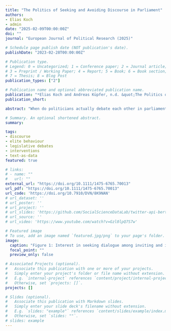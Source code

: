 ```yaml
---
title: "The Politics of Seeking and Avoiding Discourse in Parliament"
authors:
- Elias Koch
- admin
date: "2025-02-09T00:00:00Z"
doi: ""
journal: "European Journal of Political Research (2025)"

# Schedule page publish date (NOT publication's date).
publishDate: "2023-02-28T00:00:00Z"

# Publication type.
# Legend: 0 = Uncategorized; 1 = Conference paper; 2 = Journal article;
# 3 = Preprint / Working Paper; 4 = Report; 5 = Book; 6 = Book section;
# 7 = Thesis; 8 = Blog Post
publication_types: ["2"]

# Publication name and optional abbreviated publication name.
publication: "*Elias Koch and Andreas Küpfer, n.d. &quot;The Politics of Seeking and Avoiding Discourse in Parliament&quot; <i>Manuscript in preparation</i>.*"
publication_short: 

abstract: "When do politicians actually debate each other in parliament, and when do they avoid discourse? While existing research has shown MPs to unilaterally leverage the dialogical nature of legislative debates to their advantage, the circumstances facilitating actual discursive interaction have so far received less attention. We introduce a new framework to study the emergence of discourse in political debates. Applying this framework, we expect ideological differences and government-opposition dynamics to shape politicians’ choices about seeking or avoiding discourse. To test these hypotheses, we draw on an original dataset comprising all attempted and successful interventions (Zwischenfragen) — extraordinary, voluntary discursive exchanges between speakers and MPs in the audience — in the German Bundestag (1990-2020). Using a pipeline solely developed for this study, we analyse 14,595 automatically annotated intervention attempts and find that MPs separated by diverging preferences seek discourse with one another more often than their ideologically aligned counterparts. At the same time, these exact attempts do less frequently result in discursive interactions. When considering government-opposition dynamics in this process, we observe very similar patterns: Attempts to initiate discourse are particularly common among opposition MPs facing government speakers, and we find tentative evidence suggesting that government actors are most likely to avoid these invitations to discursive interaction. Our findings have important implications for our understanding of elite behaviour in public environments."

# Summary. An optional shortened abstract.
summary: 

tags:
- discourse
- elite behaviour
- legislative debates
- interventions
- text-as-data
featured: true

# links:
# - name: ""
#   url: ""
external_url: "https://doi.org/10.1111/1475-6765.70013"
url_pdf: "https://doi.org/10.1111/1475-6765.70013"
url_code: 'https://doi.org/10.7910/DVN/8K9NAN'
# url_dataset: ''
# url_poster: ''
# url_project: ''
# url_slides: 'https://github.com/SocialScienceDataLab/twitter-api-bert-method/blob/main/slides-twitter-api-bert-method.pdf'
# url_source: ''
# url_video: 'https://www.youtube.com/watch?v=Gzl0lpQ7S7w'

# Featured image
# To use, add an image named `featured.jpg/png` to your page's folder. 
image:
  caption: "Figure 1: Interest in seeking dialogue among inviting and invited MPs associated with varying levels of ideological differences."
  focal_point: ""
  preview_only: false

# Associated Projects (optional).
#   Associate this publication with one or more of your projects.
#   Simply enter your project's folder or file name without extension.
#   E.g. `internal-project` references `content/project/internal-project/index.md`.
#   Otherwise, set `projects: []`.
projects: []

# Slides (optional).
#   Associate this publication with Markdown slides.
#   Simply enter your slide deck's filename without extension.
#   E.g. `slides: "example"` references `content/slides/example/index.md`.
#   Otherwise, set `slides: ""`.
# slides: example
---
```

